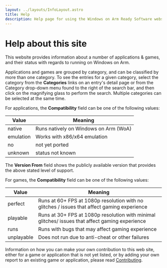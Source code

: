 ```yaml
---
layout: ../layouts/InfoLayout.astro
title: Help
description: Help page for using the Windows on Arm Ready Software website.
---
```


# Help about this site

This website provides information about a number of applications & games, and their status with regards to running on Windows on Arm.

Applications and games are grouped by category, and can be classified by more than one category. To see the entries for a given category, select the category from the **Categories** links on an entry's detail page or from the Category drop-down menu found to the right of the search bar, and then click on the magnifying glass to perform the search. Multiple categories can be selected at the same time.

For applications, the **Compatibility** field can be one of the following values:

| Value     | Meaning                               |
| --------- | ------------------------------------- |
| native    | Runs natively on Windows on Arm (WoA) |
| emulation | Works with x86/x64 emulation          |
| no        | not yet ported                        |
| unknown   | status not known                      |

The **Version From** field shows the publicly available version that provides the above stated level of support.

For games, the **Compatibility** field can be one of the following values:

| Value      | Meaning                               |
| ---------- | ------------------------------------- |
| perfect    | Runs at 60+ FPS at 1080p resolution with no glitches / issues that affect gaming experience |
| playable   | Runs at 30+ FPS at 1080p resolution with minimal glitches/ issues that affect gaming experience |
| runs       | Runs with bugs that may affect gaming experience |
| unplayable | Does not run due to anti-cheat or other failures |

Information on how you can make your own contribution to this web site, either for a game or application that is not yet listed, or by adding your own report to an existing game or application, please read [Contributing](/contributing).
